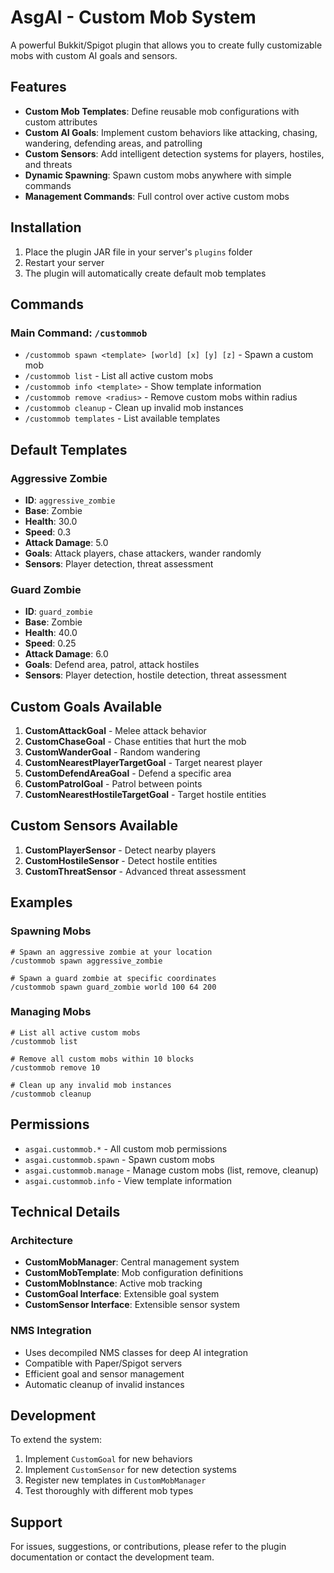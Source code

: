 # AsgAI - Custom Mob System

A powerful Bukkit/Spigot plugin that allows you to create fully customizable mobs with custom AI goals and sensors.

## Features

- **Custom Mob Templates**: Define reusable mob configurations with custom attributes
- **Custom AI Goals**: Implement custom behaviors like attacking, chasing, wandering, defending areas, and patrolling
- **Custom Sensors**: Add intelligent detection systems for players, hostiles, and threats
- **Dynamic Spawning**: Spawn custom mobs anywhere with simple commands
- **Management Commands**: Full control over active custom mobs

## Installation

1. Place the plugin JAR file in your server's `plugins` folder
2. Restart your server
3. The plugin will automatically create default mob templates

## Commands

### Main Command: `/custommob`

- `/custommob spawn <template> [world] [x] [y] [z]` - Spawn a custom mob
- `/custommob list` - List all active custom mobs
- `/custommob info <template>` - Show template information
- `/custommob remove <radius>` - Remove custom mobs within radius
- `/custommob cleanup` - Clean up invalid mob instances
- `/custommob templates` - List available templates

## Default Templates

### Aggressive Zombie
- **ID**: `aggressive_zombie`
- **Base**: Zombie
- **Health**: 30.0
- **Speed**: 0.3
- **Attack Damage**: 5.0
- **Goals**: Attack players, chase attackers, wander randomly
- **Sensors**: Player detection, threat assessment

### Guard Zombie
- **ID**: `guard_zombie`
- **Base**: Zombie
- **Health**: 40.0
- **Speed**: 0.25
- **Attack Damage**: 6.0
- **Goals**: Defend area, patrol, attack hostiles
- **Sensors**: Player detection, hostile detection, threat assessment

## Custom Goals Available

1. **CustomAttackGoal** - Melee attack behavior
2. **CustomChaseGoal** - Chase entities that hurt the mob
3. **CustomWanderGoal** - Random wandering
4. **CustomNearestPlayerTargetGoal** - Target nearest player
5. **CustomDefendAreaGoal** - Defend a specific area
6. **CustomPatrolGoal** - Patrol between points
7. **CustomNearestHostileTargetGoal** - Target hostile entities

## Custom Sensors Available

1. **CustomPlayerSensor** - Detect nearby players
2. **CustomHostileSensor** - Detect hostile entities
3. **CustomThreatSensor** - Advanced threat assessment

## Examples

### Spawning Mobs
```
# Spawn an aggressive zombie at your location
/custommob spawn aggressive_zombie

# Spawn a guard zombie at specific coordinates
/custommob spawn guard_zombie world 100 64 200
```

### Managing Mobs
```
# List all active custom mobs
/custommob list

# Remove all custom mobs within 10 blocks
/custommob remove 10

# Clean up any invalid mob instances
/custommob cleanup
```

## Permissions

- `asgai.custommob.*` - All custom mob permissions
- `asgai.custommob.spawn` - Spawn custom mobs
- `asgai.custommob.manage` - Manage custom mobs (list, remove, cleanup)
- `asgai.custommob.info` - View template information

## Technical Details

### Architecture
- **CustomMobManager**: Central management system
- **CustomMobTemplate**: Mob configuration definitions
- **CustomMobInstance**: Active mob tracking
- **CustomGoal Interface**: Extensible goal system
- **CustomSensor Interface**: Extensible sensor system

### NMS Integration
- Uses decompiled NMS classes for deep AI integration
- Compatible with Paper/Spigot servers
- Efficient goal and sensor management
- Automatic cleanup of invalid instances

## Development

To extend the system:

1. Implement `CustomGoal` for new behaviors
2. Implement `CustomSensor` for new detection systems
3. Register new templates in `CustomMobManager`
4. Test thoroughly with different mob types

## Support

For issues, suggestions, or contributions, please refer to the plugin documentation or contact the development team.